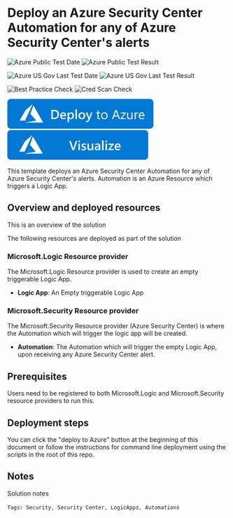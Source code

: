 # Deploy an Azure Security Center Automation for any of Azure Security Center's alerts 

![Azure Public Test Date](https://azurequickstartsservice.blob.core.windows.net/badges/101-securitycenter-create-automation-for-all-alerts/PublicLastTestDate.svg)
![Azure Public Test Result](https://azurequickstartsservice.blob.core.windows.net/badges/101-securitycenter-create-automation-for-all-alerts/PublicDeployment.svg)

![Azure US Gov Last Test Date](https://azurequickstartsservice.blob.core.windows.net/badges/101-securitycenter-create-automation-for-all-alerts/FairfaxLastTestDate.svg)
![Azure US Gov Last Test Result](https://azurequickstartsservice.blob.core.windows.net/badges/101-securitycenter-create-automation-for-all-alerts/FairfaxDeployment.svg)

![Best Practice Check](https://azurequickstartsservice.blob.core.windows.net/badges/101-securitycenter-create-automation-for-all-alerts/BestPracticeResult.svg)
![Cred Scan Check](https://azurequickstartsservice.blob.core.windows.net/badges/101-securitycenter-create-automation-for-all-alerts/CredScanResult.svg)

[![Deploy To Azure](https://raw.githubusercontent.com/Azure/azure-quickstart-templates/master/1-CONTRIBUTION-GUIDE/images/deploytoazure.svg?sanitize=true)](https://portal.azure.com/#create/Microsoft.Template/uri/https%3A%2F%2Fraw.githubusercontent.com%2FAzure%2Fazure-quickstart-templates%2Fmaster%2F101-securitycenter-create-automation-for-all-alerts%2Fazuredeploy.json)  [![Visualize](https://raw.githubusercontent.com/Azure/azure-quickstart-templates/master/1-CONTRIBUTION-GUIDE/images/visualizebutton.svg?sanitize=true)](http://armviz.io/#/?load=https%3A%2F%2Fraw.githubusercontent.com%2FAzure%2Fazure-quickstart-templates%2Fmaster%2F101-securitycenter-create-automation-for-all-alerts%2Fazuredeploy.json)
  

  

This template deploys an Azure Security Center Automation for any of Azure Security Center's alerts.
Automation is an Azure Resource which triggers a Logic App.

## Overview and deployed resources

This is an overview of the solution

The following resources are deployed as part of the solution

### Microsoft.Logic Resource provider

The Microsoft.Logic Resource provider is used to create an empty triggerable Logic App.

+ **Logic App**: An Empty triggerable Logic App

### Microsoft.Security Resource provider

The Microsoft.Security Resource provider (Azure Security Center) is where the Automation which will trigger the logic app will be created. 

+ **Automation**: The Automation which will trigger the empty Logic App, upon receiving any Azure Security Center alert.

## Prerequisites

Users need to be registered to both Microsoft.Logic and Microsoft.Security resource providers to run this.

## Deployment steps

You can click the "deploy to Azure" button at the beginning of this document or follow the instructions for command line deployment using the scripts in the root of this repo.

## Notes

Solution notes

`Tags: Security, Security Center, LogicApps, Automations`


